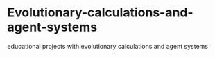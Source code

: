 # Evolutionary-calculations-and-agent-systems
educational projects with evolutionary calculations and agent systems
